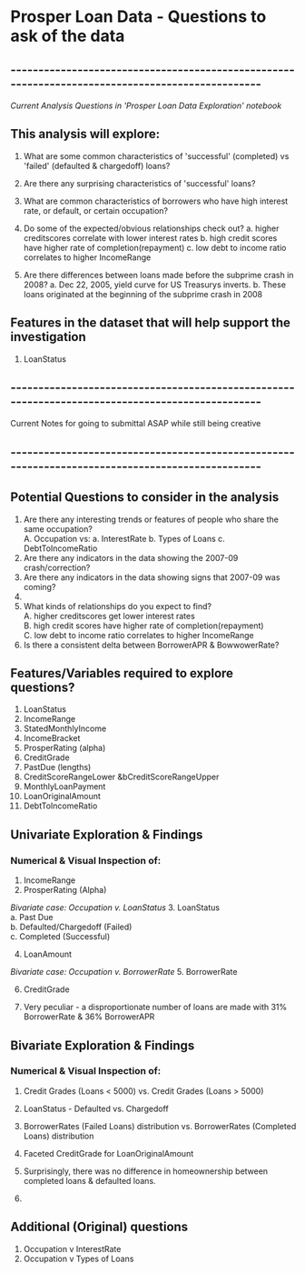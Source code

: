 # Prosper Loan Data - Questions to ask of the data

## ------------------------------------------------------------------------------------------------

_Current Analysis Questions in 'Prosper Loan Data Exploration' notebook_

## This analysis will explore:
1. What are some common characteristics of 'successful' (completed) vs 'failed' (defaulted & chargedoff) loans?
2. Are there any surprising characteristics of 'successful' loans?
3. What are common characteristics of borrowers who have high interest rate, or default, or certain occupation?
4. Do some of the expected/obvious relationships check out? 
    a. higher creditscores correlate with lower interest rates
    b. high credit scores have higher rate of completion(repayment)
    c. low debt to income ratio correlates to higher IncomeRange

5. Are there differences between loans made before the subprime crash in 2008?
    a. Dec 22, 2005, yield curve for US Treasurys inverts.
    b. These loans originated at the beginning of the subprime crash in 2008
 
## Features in the dataset that will help support the investigation
1. LoanStatus 

## ------------------------------------------------------------------------------------------------

Current Notes for going to submittal ASAP while still being creative

## ------------------------------------------------------------------------------------------------

## Potential Questions to consider in the analysis


1. Are there any interesting trends or features of people who share the same occupation?</br>
    A. Occupation vs:
            a. InterestRate
            b. Types of Loans
            c. DebtToIncomeRatio
2. Are there any indicators in the data showing the 2007-09 crash/correction?
3. Are there any indicators in the data showing signs that 2007-09 was coming? 
4.
5. What kinds of relationships do you expect to find? </br>
    A. higher creditscores get lower interest rates </br>
    B. high credit scores have higher rate of completion(repayment) </br>
    C. low debt to income ratio correlates to higher IncomeRange </br>
6. Is there a consistent delta between BorrowerAPR & BowwowerRate?


## Features/Variables required to explore questions?

1. LoanStatus
2. IncomeRange
3. StatedMonthlyIncome
4. IncomeBracket
4. ProsperRating (alpha)
5. CreditGrade
6. PastDue (lengths)
7. CreditScoreRangeLower &bCreditScoreRangeUpper
8. MonthlyLoanPayment
9. LoanOriginalAmount
10. DebtToIncomeRatio

## Univariate Exploration & Findings
### Numerical & Visual Inspection of:

1. IncomeRange
2. ProsperRating (Alpha)

*Bivariate case: Occupation v. LoanStatus*
3. LoanStatus </br>
    a. Past Due</br>
    b. Defaulted/Chargedoff (Failed)</br>
    c. Completed (Successful)
    
4. LoanAmount

*Bivariate case: Occupation v. BorrowerRate*
5. BorrowerRate

6. CreditGrade

1. Very peculiar - a disproportionate number of loans are made with 31% BorrowerRate & 36% BorrowerAPR

## Bivariate Exploration & Findings
### Numerical & Visual Inspection of:

1. Credit Grades (Loans < 5000) vs. Credit Grades (Loans > 5000)
2. LoanStatus - Defaulted vs. Chargedoff
3. BorrowerRates (Failed Loans) distribution vs. BorrowerRates (Completed Loans) distribution
4. Faceted CreditGrade for LoanOriginalAmount

1. Surprisingly, there was no difference in homeownership between completed loans & defaulted loans.
2. 

## Additional (Original) questions

1. Occupation v InterestRate
2. Occupation v Types of Loans
